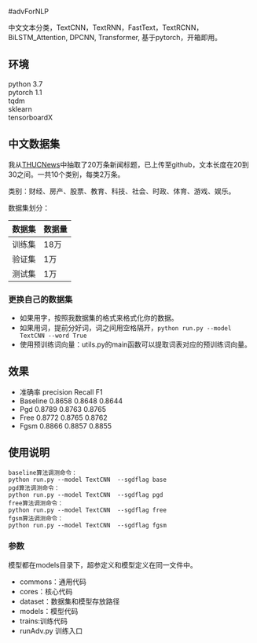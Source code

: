#advForNLP

中文文本分类，TextCNN，TextRNN，FastText，TextRCNN，BiLSTM_Attention, DPCNN, Transformer, 基于pytorch，开箱即用。

## 环境
python 3.7  
pytorch 1.1  
tqdm  
sklearn  
tensorboardX

## 中文数据集
我从[THUCNews](http://thuctc.thunlp.org/)中抽取了20万条新闻标题，已上传至github，文本长度在20到30之间。一共10个类别，每类2万条。

类别：财经、房产、股票、教育、科技、社会、时政、体育、游戏、娱乐。

数据集划分：

数据集|数据量
--|--
训练集|18万
验证集|1万
测试集|1万


### 更换自己的数据集
 - 如果用字，按照我数据集的格式来格式化你的数据。  
 - 如果用词，提前分好词，词之间用空格隔开，`python run.py --model TextCNN --word True`  
 - 使用预训练词向量：utils.py的main函数可以提取词表对应的预训练词向量。  


## 效果

- 准确率	precision	Recall	F1
- Baseline	0.8658	0.8648	0.8644
- Pgd	0.8789	0.8763  0.8765	
- Free	0.8772	0.8765	0.8762
- Fgsm	0.8866	 0.8857	0.8855
 

## 使用说明
```
baseline算法调测命令：
python run.py --model TextCNN  --sgdflag base
pgd算法调测命令：
python run.py --model TextCNN  --sgdflag pgd
free算法调测命令：
python run.py --model TextCNN  --sgdflag free
fgsm算法调测命令：
python run.py --model TextCNN  --sgdflag fgsm

```

### 参数
模型都在models目录下，超参定义和模型定义在同一文件中。  
- commons：通用代码
- cores：核心代码
- dataset：数据集和模型存放路径
- models：模型代码
- trains:训练代码
- runAdv.py 训练入口